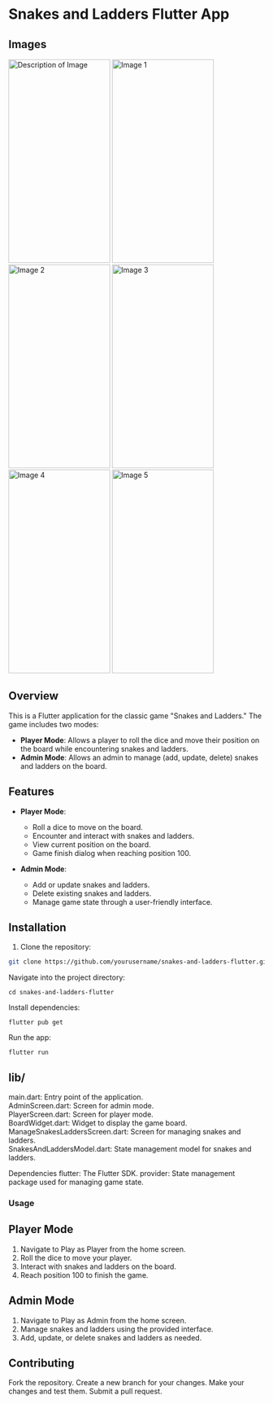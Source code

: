 # Snakes and Ladders Flutter App

## Images
<img src="https://github.com/user-attachments/assets/a243c16b-684a-47d9-a23f-470bf623f2b3" alt="Description of Image" width="200" height="400">
<img src="https://github.com/user-attachments/assets/22a9f305-b95d-41f1-8404-65dac4f739b6" alt="Image 1" width="200" height="400">
<img src="https://github.com/user-attachments/assets/436f3d76-6a7b-4411-96d4-522476ccbe4c" alt="Image 2" width="200" height="400">
<img src="https://github.com/user-attachments/assets/b38ee5d9-de22-4958-93da-dd4c7d69915f" alt="Image 3" width="200" height="400">
<img src="https://github.com/user-attachments/assets/ddd966b9-9a14-45ab-9d6d-ef9556e6fe73" alt="Image 4" width="200" height="400">
<img src="https://github.com/user-attachments/assets/11304a20-8c6d-4bdc-8d73-26fa3506fa74" alt="Image 5" width="200" height="400">



## Overview

This is a Flutter application for the classic game "Snakes and Ladders." The game includes two modes:
- **Player Mode**: Allows a player to roll the dice and move their position on the board while encountering snakes and ladders.
- **Admin Mode**: Allows an admin to manage (add, update, delete) snakes and ladders on the board.

## Features

- **Player Mode**:
  - Roll a dice to move on the board.
  - Encounter and interact with snakes and ladders.
  - View current position on the board.
  - Game finish dialog when reaching position 100.

- **Admin Mode**:
  - Add or update snakes and ladders.
  - Delete existing snakes and ladders.
  - Manage game state through a user-friendly interface.

## Installation

1. Clone the repository:
```bash
git clone https://github.com/yourusername/snakes-and-ladders-flutter.git

```
Navigate into the project directory:
```
cd snakes-and-ladders-flutter
```
Install dependencies:
```
flutter pub get
```
Run the app:
```
flutter run
```
## lib/</br>
main.dart: Entry point of the application. </br>
AdminScreen.dart: Screen for admin mode.</br>
PlayerScreen.dart: Screen for player mode.</br>
BoardWidget.dart: Widget to display the game board.</br>
ManageSnakesLaddersScreen.dart: Screen for managing snakes and ladders.</br>
SnakesAndLaddersModel.dart: State management model for snakes and ladders.</br>


Dependencies
flutter: The Flutter SDK.
provider: State management package used for managing game state.


### Usage

## Player Mode
1. Navigate to Play as Player from the home screen.
2. Roll the dice to move your player.
3. Interact with snakes and ladders on the board.
4. Reach position 100 to finish the game.

## Admin Mode
1. Navigate to Play as Admin from the home screen.
2. Manage snakes and ladders using the provided interface.
3. Add, update, or delete snakes and ladders as needed.

## Contributing
Fork the repository.
Create a new branch for your changes.
Make your changes and test them.
Submit a pull request.
